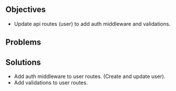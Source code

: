 ## Objectives

- Update api routes (user) to add auth middleware and validations.

## Problems

## Solutions

- Add auth middleware to user routes. (Create and update user).
- Add validations to user routes.
